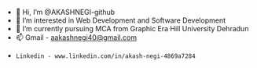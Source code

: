 - 👋 Hi, I’m @AKASHNEGI-github
- 👀 I’m interested in Web Development and Software Development
- 🌱 I’m currently pursuing MCA from Graphic Era Hill University Dehradun
- 📫 Gmail - aakashnegi40@gmail.com
-     Linkedin - www.linkedin.com/in/akash-negi-4869a7284

<!---
AKASHNEGI-github/AKASHNEGI-github is a ✨ special ✨ repository because its `README.md` (this file) appears on your GitHub profile.
You can click the Preview link to take a look at your changes.
--->
